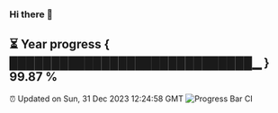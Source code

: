 ### Hi there 👋
⏳ Year progress { █████████████████████████████▁ } 99.87 %
---
⏰ Updated on Sun, 31 Dec 2023 12:24:58 GMT
![Progress Bar CI](https://github.com/liununu/liununu/workflows/Progress%20Bar%20CI/badge.svg)
